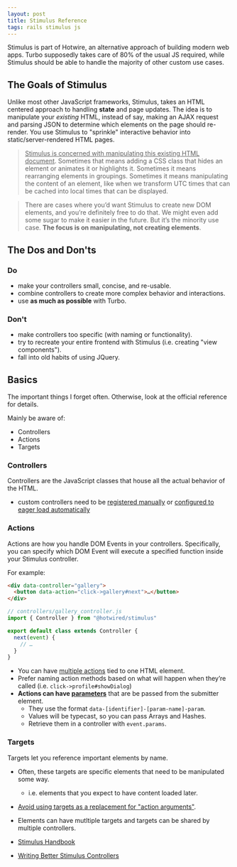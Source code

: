 ```yaml
---
layout: post
title: Stimulus Reference
tags: rails stimulus js
---
```


Stimulus is part of Hotwire, an alternative approach of building modern web apps. Turbo supposedly takes care of 80% of the usual JS required, while Stimulus should be able to handle the majority of other custom use cases.

## The Goals of Stimulus

Unlike most other JavaScript frameworks, Stimulus, takes an HTML centered approach to handling **state** and page updates. The idea is to manipulate your _existing_ HTML, instead of say, making an AJAX request and parsing JSON to determine which elements on the page should re-render. You use Stimulus to "sprinkle" interactive behavior into static/server-rendered HTML pages.

> <u>Stimulus is concerned with manipulating this existing HTML document</u>. Sometimes that means adding a CSS class that hides an element or animates it or highlights it. Sometimes it means rearranging elements in groupings. Sometimes it means manipulating the content of an element, like when we transform UTC times that can be cached into local times that can be displayed.

> There are cases where you’d want Stimulus to create new DOM elements, and you’re definitely free to do that. We might even add some sugar to make it easier in the future. But it’s the minority use case. **The focus is on manipulating, not creating elements**.

## The Dos and Don'ts

### Do

- make your controllers small, concise, and re-usable.
- combine controllers to create more complex behavior and interactions.
- use **as much as possible** with Turbo.

### Don't

- make controllers too specific (with naming or functionality).
- try to recreate your entire frontend with Stimulus (i.e. creating "view components").
- fall into old habits of using JQuery.

## Basics

The important things I forget often. Otherwise, look at the official reference for details.

Mainly be aware of:
- Controllers
- Actions
- Targets

### Controllers

Controllers are the JavaScript classes that house all the actual behavior of the HTML.

- custom controllers need to be [registered manually](https://stimulus.hotwired.dev/reference/controllers#registering-controllers-manually) or [configured to eager load automatically](https://github.com/hotwired/stimulus-rails#with-import-map)

### Actions

Actions are how you handle DOM Events in your controllers. Specifically, you can specify which DOM Event will execute a specified function inside your Stimulus controller.

For example:

```html
<div data-controller="gallery">
  <button data-action="click->gallery#next">…</button>
</div>
```

```js
// controllers/gallery_controller.js
import { Controller } from "@hotwired/stimulus"

export default class extends Controller {
  next(event) {
    // …
  }
}
```

- You can have [multiple actions](https://stimulus.hotwired.dev/reference/actions#multiple-actions) tied to one HTML element.
- Prefer naming action methods based on what will happen when they’re called (i.e. `click->profile#showDialog`)
- **Actions can have [parameters](https://stimulus.hotwired.dev/reference/actions#action-parameters)** that are be passed from the submitter element. 
  - They use the format `data-[identifier]-[param-name]-param`.
  - Values will be typecast, so you can pass Arrays and Hashes.
  - Retrieve them in a controller with `event.params`.

### Targets

Targets let you reference important elements by name.
- Often, these targets are specific elements that need to be manipulated some way.
  - i.e. elements that you expect to have content loaded later.
- <u>Avoid using targets as a replacement for "action arguments"</u>.
- Elements can have mutltiple targets and targets can be shared by multiple controllers.


- [Stimulus Handbook](https://stimulus.hotwired.dev/reference/controllers)
- [Writing Better Stimulus Controllers](https://boringrails.com/articles/better-stimulus-controllers/)
